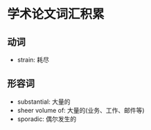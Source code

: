 # 学术论文词汇积累
## 动词
* strain: 耗尽

## 形容词
* substantial: 大量的
* sheer volume of: 大量的(业务、工作、邮件等)
* sporadic: 偶尔发生的